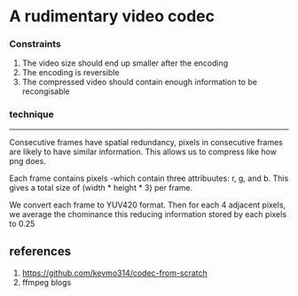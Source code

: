# A rudimentary video codec

<h3>Constraints</h3>

1. The video size should end up smaller after the encoding
2. The encoding is reversible
3. The compressed video should contain enough information to be recongisable

<h3>technique</h3>

---

<p>
Consecutive frames have spatial redundancy, pixels in consecutive frames are likely to have similar information.
This allows us to compress like how png does.</p>

<p>Each frame contains pixels -which contain three attribuutes: r, g, and b. This gives a total size of (width * height * 3) per frame.</p>

<p>We convert each frame to YUV420 format. Then for each 4 adjacent pixels, we average the chominance this reducing information stored by each pixels to 0.25</p>

references 
--
1. <a> https://github.com/kevmo314/codec-from-scratch </a>
2. ffmpeg blogs
